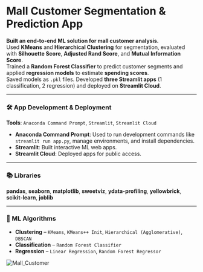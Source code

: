 # Mall Customer Segmentation & Prediction App

**Built an end-to-end ML solution for mall customer analysis.**  
Used **KMeans** and **Hierarchical Clustering** for segmentation, evaluated with **Silhouette Score**, **Adjusted Rand Score**, and **Mutual Information Score**.  
Trained a **Random Forest Classifier** to predict customer segments and applied **regression models** to estimate **spending scores**.  
Saved models as `.pkl` files. Developed **three Streamlit apps** (1 classification, 2 regression) and deployed on **Streamlit Cloud**.

---

### 🛠 App Development & Deployment  
**Tools**: `Anaconda Command Prompt`, `Streamlit`, `Streamlit Cloud`

- **Anaconda Command Prompt**: Used to run development commands like `streamlit run app.py`, manage environments, and install dependencies.
- **Streamlit**: Built interactive ML web apps.
- **Streamlit Cloud**: Deployed apps for public access.

---

### 📚 Libraries  
**pandas**, **seaborn**, **matplotlib**, **sweetviz**, **ydata-profiling**, **yellowbrick**, **scikit-learn**, **joblib**

---

### 🧠 ML Algorithms  

- **Clustering** – `KMeans`, `KMeans++ Init`, `Hierarchical (Agglomerative)`, `DBSCAN`  
- **Classification** – `Random Forest Classifier`  
- **Regression** – `Linear Regression`, `Random Forest Regressor`


![Mall_Customer](https://github.com/user-attachments/assets/5f71c47d-c190-4497-9d55-83d35e8dd9e7)


